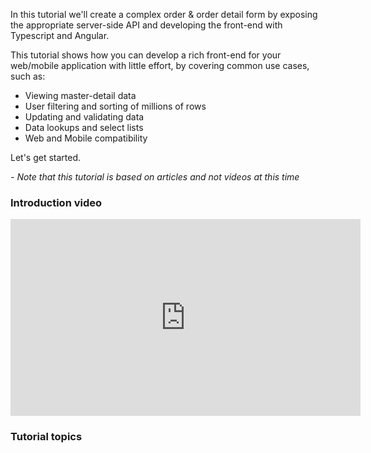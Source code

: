 ﻿
In this tutorial we'll create a complex order & order detail form by exposing the appropriate server-side API and developing the front-end with Typescript and Angular.

This tutorial shows how you can develop a rich front-end for your web/mobile application with little effort, by covering common use cases, such as:

* Viewing master-detail data
* User filtering and sorting of millions of rows
* Updating and validating data
* Data lookups and select lists
* Web and Mobile compatibility

Let's get started.

_- Note that this tutorial is based on articles and not videos at this time_

### Introduction video

<iframe width="560" height="315" src="https://www.youtube.com/embed/cYMktlwwwAs" frameborder="0" allowfullscreen></iframe>


### Tutorial topics
